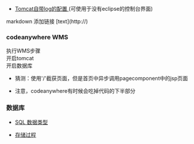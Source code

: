 * [Tomcat自带log的配置 ](http://huangrongyou.iteye.com/blog/1577508)(可使用于没有eclipse的控制台界面)
 
 markdown 添加链接 \[text](http://)
 
### codeanywhere WMS
执行WMS步骤     
开启tomcat   
开启数据库

* 猜测：使用'/'截获页面，但是首页中异步调用pagecomponent中的jsp页面

* 注意，codeanywhere有时候会吃掉代码的下半部分                                                                                                                                
                                                                  
### 数据库
* [SQL 数据类型](http://www.w3school.com.cn/sql/sql_datatypes.asp)    

* [存储过程](http://www.cnblogs.com/yank/p/4235609.html)
